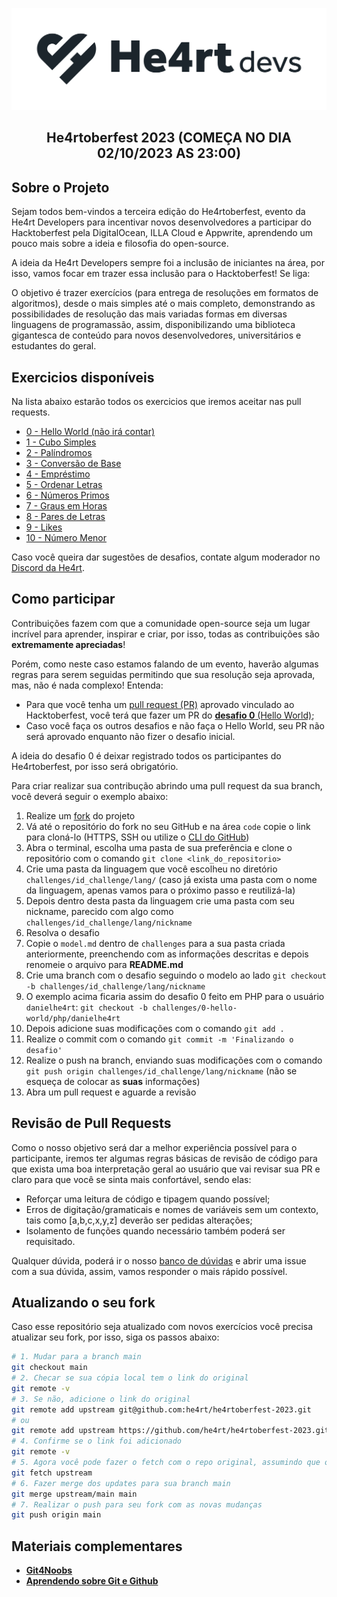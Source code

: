 <!-- Title -->

<p align="center">
  <img src=".github/he4rtdevs.png" alt="He4rt Devs" />
  <h2 align="center">He4rtoberfest 2023 (COMEÇA NO DIA 02/10/2023 AS 23:00)</h2>
</p>
    
 <!-- ABOUT THE PROJECT -->

## Sobre o Projeto

Sejam todos bem-vindos a terceira edição do He4rtoberfest, evento da He4rt Developers para incentivar novos desenvolvedores a participar do Hacktoberfest pela DigitalOcean, ILLA Cloud e Appwrite, aprendendo um pouco mais sobre a ideia e filosofia do open-source.

A ideia da He4rt Developers sempre foi a inclusão de iniciantes na área, por isso, vamos focar em trazer essa inclusão para o Hacktoberfest! Se liga:

O objetivo é trazer exercícios (para entrega de resoluções em formatos de algoritmos), desde o mais simples até o mais completo, demonstrando as possibilidades de resolução das mais variadas formas em diversas linguagens de programassão, assim, disponibilizando uma biblioteca gigantesca de conteúdo para novos desenvolvedores, universitários e estudantes do geral.

<!-- ROADMAP OF PROJECT -->

## Exercicios disponíveis

Na lista abaixo estarão todos os exercicios que iremos aceitar nas pull requests.

- [0 - Hello World (não irá contar)](./challenges/0-hello-world)
- [1 - Cubo Simples](./challenges/1-cubo-simples)
- [2 - Palíndromos](./challenges/2-palindromos)
- [3 - Conversão de Base](./challenges/3-conversao-de-base)
- [4 - Empréstimo](./challenges/4-emprestimo)
- [5 - Ordenar Letras](./challenges/5-ordenar-letras)
- [6 - Números Primos](./challenges/6-numeros-primos)
- [7 - Graus em Horas](./challenges/7-graus-em-horas)
- [8 - Pares de Letras](./challenges/8-pares-de-letras)
- [9 - Likes](./challenges/9-likes)
- [10 - Número Menor](./challenges/10-numero-menor)

Caso você queira dar sugestões de desafios, contate algum moderador no [Discord da He4rt](https://discord.gg/he4rt).

<!-- CONTRIBUTING -->

## Como participar

Contribuições fazem com que a comunidade open-source seja um lugar incrível para aprender, inspirar e criar, por isso, todas as contribuições são **extremamente apreciadas**!

Porém, como neste caso estamos falando de um evento, haverão algumas regras para serem seguidas permitindo que sua resolução seja aprovada, mas, não é nada complexo! Entenda:
- Para que você tenha um [pull request (PR)](https://docs.github.com/pt/pull-requests/collaborating-with-pull-requests/proposing-changes-to-your-work-with-pull-requests/about-pull-requests) aprovado vinculado ao Hacktoberfest, você terá que fazer um PR do [**desafio 0** (Hello World)](./challenges/0-hello-world);
- Caso você faça os outros desafios e não faça o Hello World, seu PR não será aprovado enquanto não fizer o desafio inicial.

A ideia do desafio 0 é deixar registrado todos os participantes do He4rtoberfest, por isso será obrigatório.

Para criar realizar sua contribução abrindo uma pull request da sua branch, você deverá seguir o exemplo abaixo:

1. Realize um [fork](https://docs.github.com/pt/get-started/quickstart/fork-a-repo) do projeto
2. Vá até o repositório do fork no seu GitHub e na área `code` copie o link para cloná-lo (HTTPS, SSH ou utilize o [CLI do GitHub](https://cli.github.com/))
3. Abra o terminal, escolha uma pasta de sua preferência e clone o repositório com o comando `git clone <link_do_repositorio>`
4. Crie uma pasta da linguagem que você escolheu no diretório `challenges/id_challenge/lang/` (caso já exista uma pasta com o nome da linguagem, apenas vamos para o próximo passo e reutilizá-la)
5. Depois dentro desta pasta da linguagem crie uma pasta com seu nickname, parecido com algo como `challenges/id_challenge/lang/nickname`
6. Resolva o desafio
7. Copie o `model.md` dentro de `challenges` para a sua pasta criada anteriormente, preenchendo com as informações descritas e depois renomeie o arquivo para **README.md**
8. Crie uma branch com o desafio seguindo o modelo ao lado `git checkout -b challenges/id_challenge/lang/nickname`
9. O exemplo acima ficaria assim do desafio 0 feito em PHP para o usuário `danielhe4rt`: `git checkout -b challenges/0-hello-world/php/danielhe4rt`
10. Depois adicione suas modificações com o comando `git add .`
11. Realize o commit com o comando `git commit -m 'Finalizando o desafio'`
12. Realize o push na branch, enviando suas modificações com o comando `git push origin challenges/id_challenge/lang/nickname` (não se esqueça de colocar as **suas** informações)
13. Abra um pull request e aguarde a revisão

## Revisão de Pull Requests

Como o nosso objetivo será dar a melhor experiência possível para o participante, iremos ter algumas regras básicas de revisão de código para que exista uma boa interpretação geral ao usuário que vai revisar sua PR e claro para que você se sinta mais confortável, sendo elas:
- Reforçar uma leitura de código e tipagem quando possível;
- Erros de digitação/gramaticais e nomes de variáveis sem um contexto, tais como [a,b,c,x,y,z] deverão ser pedidas alterações;
- Isolamento de funções quando necessário também poderá ser requisitado.

Qualquer dúvida, poderá ir o nosso [banco de dúvidas](https://github.com/he4rt/he4rtoberfest-2023/issues) e abrir uma issue com a sua dúvida, assim, vamos responder o mais rápido possível.

## Atualizando o seu fork

Caso esse repositório seja atualizado com novos exercícios você precisa atualizar seu fork, por isso, siga os passos abaixo:

```bash
# 1. Mudar para a branch main
git checkout main
# 2. Checar se sua cópia local tem o link do original
git remote -v
# 3. Se não, adicione o link do original
git remote add upstream git@github.com:he4rt/he4rtoberfest-2023.git
# ou
git remote add upstream https://github.com/he4rt/he4rtoberfest-2023.git
# 4. Confirme se o link foi adicionado
git remote -v
# 5. Agora você pode fazer o fetch com o repo original, assumindo que o nome do link é 'upstream'
git fetch upstream
# 6. Fazer merge dos updates para sua branch main
git merge upstream/main main
# 7. Realizar o push para seu fork com as novas mudanças
git push origin main
```

## Materiais complementares

- [**Git4Noobs**](https://github.com/danielhe4rt/git4noobs)
- [**Aprendendo sobre Git e Github**](https://www.youtube.com/watch?v=_LNWekPPS9w)
